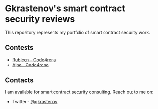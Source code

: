 # Gkrastenov's smart contract security reviews

This repository represents my portfolio of smart contract security work.

## Contests

- [Rubicon - Code4rena](./reports/Rubicon-code4rena-security-review.md)
- [Ajna - Code4rena](./reports/Ajna-code4rena-security-review.md)


## Contacts

I am available for smart contract security consulting. Reach out to me on:

- Twitter - [@gkrastenov](https://twitter.com/gkrastenov)

